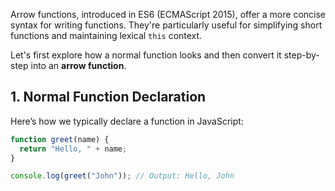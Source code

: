 Arrow functions, introduced in ES6 (ECMAScript 2015), offer a more concise syntax for writing functions. They're particularly useful for simplifying short functions and maintaining lexical `this` context.

Let's first explore how a normal function looks and then convert it step-by-step into an **arrow function**.

## 1. Normal Function Declaration
Here’s how we typically declare a function in JavaScript:

```js
function greet(name) {
  return "Hello, " + name;
}

console.log(greet("John")); // Output: Hello, John
```